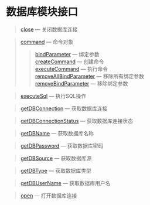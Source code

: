 数据库模块接口
==============

> [close](http://git.oschina.net/gaoxiang/SE-For-ASP/blob/master/Docs/Api/DB/close.md) &mdash; 关闭数据库连接

> [command](http://git.oschina.net/gaoxiang/SE-For-ASP/blob/master/Docs/Api/DB/command.md) &mdash; 命令对象
>> [bindParameter](http://git.oschina.net/gaoxiang/SE-For-ASP/blob/master/Docs/Api/DB/command/bindParameter.md) &mdash; 绑定参数  
>> [createCommand](http://git.oschina.net/gaoxiang/SE-For-ASP/blob/master/Docs/Api/DB/command/createCommand.md) &mdash; 创建命令  
>> [executeCommand](http://git.oschina.net/gaoxiang/SE-For-ASP/blob/master/Docs/Api/DB/command/executeCommand.md) &mdash; 执行命令  
>> [removeAllBindParameter](http://git.oschina.net/gaoxiang/SE-For-ASP/blob/master/Docs/Api/DB/command/removeAllBindParameter.md) &mdash; 移除所有绑定参数  
>> [removeBindParameter](http://git.oschina.net/gaoxiang/SE-For-ASP/blob/master/Docs/Api/DB/command/removeBindParameter.md) &mdash; 移除绑定参数

> [executeSql](http://git.oschina.net/gaoxiang/SE-For-ASP/blob/master/Docs/Api/DB/executeSql.md) &mdash; 执行SQL操作

> [getDBConnection](http://git.oschina.net/gaoxiang/SE-For-ASP/blob/master/Docs/Api/DB/getDBConnection.md) &mdash; 获取数据库连接

> [getDBConnectionStatus](http://git.oschina.net/gaoxiang/SE-For-ASP/blob/master/Docs/Api/DB/getDBConnectionStatus.md) &mdash; 获取数据库连接状态

> [getDBName](http://git.oschina.net/gaoxiang/SE-For-ASP/blob/master/Docs/Api/DB/getDBName.md) &mdash; 获取数据库名称

> [getDBPassword](http://git.oschina.net/gaoxiang/SE-For-ASP/blob/master/Docs/Api/DB/getDBPassword.md) &mdash; 获取数据库密码

> [getDBSource](http://git.oschina.net/gaoxiang/SE-For-ASP/blob/master/Docs/Api/DB/getDBSource.md) &mdash; 获取数据库源

> [getDBType](http://git.oschina.net/gaoxiang/SE-For-ASP/blob/master/Docs/Api/DB/getDBType.md) &mdash; 获取数据库类型

> [getDBUserName](http://git.oschina.net/gaoxiang/SE-For-ASP/blob/master/Docs/Api/DB/getDBUserName.md) &mdash; 获取数据库用户名

> [open](http://git.oschina.net/gaoxiang/SE-For-ASP/blob/master/Docs/Api/DB/open.md) &mdash; 打开数据库连接